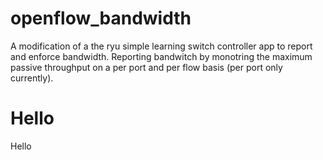 openflow_bandwidth
==================
A modification of a the ryu simple learning switch controller app to report and enforce bandwidth. Reporting bandwitch by monotring the maximum passive throughput on a per port and per flow basis (per port only currently).

Hello
=
Hello

